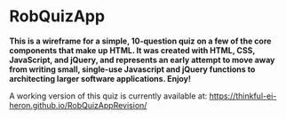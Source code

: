 # RobQuizApp

**This is a wireframe for a simple, 10-question quiz on a few of the core components that make up HTML. It was created with HTML, CSS, JavaScript, and jQuery, and represents an early attempt to move away from writing small, single-use Javascript and jQuery functions to architecting larger software applications. Enjoy!**


A working version of this quiz is currently available at: https://thinkful-ei-heron.github.io/RobQuizAppRevision/